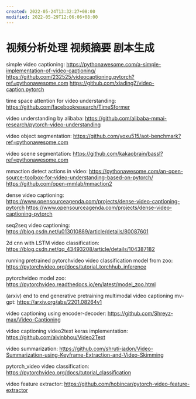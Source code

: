 ```yaml
---
created: 2022-05-24T13:32:27+08:00
modified: 2022-05-29T12:06:06+08:00
---
```


# 视频分析处理 视频摘要 剧本生成

simple video captioning:
https://pythonawesome.com/a-simple-implementation-of-video-captioning/
https://github.com/232525/videocaptioning.pytorch?ref=pythonawesome.com
https://github.com/xiadingZ/video-caption.pytorch

time space attention for video understanding:
https://github.com/facebookresearch/TimeSformer

video understanding by alibaba:
https://github.com/alibaba-mmai-research/pytorch-video-understanding

video object segmentation:
https://github.com/yoxu515/aot-benchmark?ref=pythonawesome.com

video scene segmentation:
https://github.com/kakaobrain/bassl?ref=pythonawesome.com

mmaction detect actions in video:
https://pythonawesome.com/an-open-source-toolbox-for-video-understanding-based-on-pytorch/
https://github.com/open-mmlab/mmaction2

dense video captioning:
https://www.opensourceagenda.com/projects/dense-video-captioning-pytorch
https://www.opensourceagenda.com/projects/dense-video-captioning-pytorch

seq2seq video captioning:
https://blog.csdn.net/u013010889/article/details/80087601

2d cnn with LSTM video classification:
https://blog.csdn.net/qq_43493208/article/details/104387182

running pretrained pytorchvideo video classification model from zoo:
https://pytorchvideo.org/docs/tutorial_torchhub_inference

pytorchvideo model zoo:
https://pytorchvideo.readthedocs.io/en/latest/model_zoo.html

(arxiv) end to end generative pretraining multimodal video captioning mv-gpt:
https://arxiv.org/abs/2201.08264v1

video captioning using encoder-decoder:
https://github.com/Shreyz-max/Video-Captioning

video captioning video2text keras implementation:
https://github.com/alvinbhou/Video2Text

video summarization:
https://github.com/shruti-jadon/Video-Summarization-using-Keyframe-Extraction-and-Video-Skimming

pytorch_video video classification:
https://pytorchvideo.org/docs/tutorial_classification

video feature extractor:
https://github.com/hobincar/pytorch-video-feature-extractor
